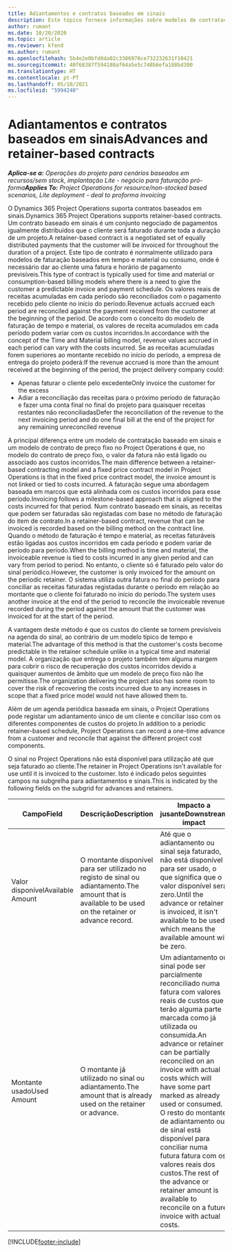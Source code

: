 ```yaml
---
title: Adiantamentos e contratos baseados em sinais
description: Este tópico fornece informações sobre modelos de contratação baseados em sinais e adiantamentos no Project Operations.
author: rumant
ms.date: 10/20/2020
ms.topic: article
ms.reviewer: kfend
ms.author: rumant
ms.openlocfilehash: 5b4e2e0bfd0da02c3386978ce732232631f10421
ms.sourcegitcommit: 40f68387f594180af64a5e5c748b6efa188bd300
ms.translationtype: HT
ms.contentlocale: pt-PT
ms.lasthandoff: 05/10/2021
ms.locfileid: "5994240"
---
```

# <a name="advances-and-retainer-based-contracts"></a><span data-ttu-id="1c1fe-103">Adiantamentos e contratos baseados em sinais</span><span class="sxs-lookup"><span data-stu-id="1c1fe-103">Advances and retainer-based contracts</span></span>


<span data-ttu-id="1c1fe-104">_**Aplica-se a:** Operações do projeto para cenários baseados em recursos/sem stock, implantação Lite - negócio para faturação pró-forma_</span><span class="sxs-lookup"><span data-stu-id="1c1fe-104">_**Applies To:** Project Operations for resource/non-stocked based scenarios, Lite deployment - deal to proforma invoicing_</span></span>

<span data-ttu-id="1c1fe-105">O Dynamics 365 Project Operations suporta contratos baseados em sinais.</span><span class="sxs-lookup"><span data-stu-id="1c1fe-105">Dynamics 365 Project Operations supports retainer-based contracts.</span></span> <span data-ttu-id="1c1fe-106">Um contrato baseado em sinais é um conjunto negociado de pagamentos igualmente distribuídos que o cliente será faturado durante toda a duração de um projeto.</span><span class="sxs-lookup"><span data-stu-id="1c1fe-106">A retainer-based contract is a negotiated set of equally distributed payments that the customer will be invoiced for throughout the duration of a project.</span></span> <span data-ttu-id="1c1fe-107">Este tipo de contrato é normalmente utilizado para modelos de faturação baseados em tempo e material ou consumo, onde é necessário dar ao cliente uma fatura e horário de pagamento previsíveis.</span><span class="sxs-lookup"><span data-stu-id="1c1fe-107">This type of contract is typically used for time and material or consumption-based billing models where there is a need to give the customer a predictable invoice and payment schedule.</span></span> <span data-ttu-id="1c1fe-108">Os valores reais de receitas acumuladas em cada período são reconciliados com o pagamento recebido pelo cliente no início do período.</span><span class="sxs-lookup"><span data-stu-id="1c1fe-108">Revenue actuals accrued each period are reconciled against the payment received from the customer at the beginning of the period.</span></span> <span data-ttu-id="1c1fe-109">De acordo com o conceito do modelo de faturação de tempo e material, os valores de receita acumulados em cada período podem variar com os custos incorridos.</span><span class="sxs-lookup"><span data-stu-id="1c1fe-109">In accordance with the concept of the Time and Material billing model, revenue values accrued in each period can vary with the costs incurred.</span></span> <span data-ttu-id="1c1fe-110">Se as receitas acumuladas forem superiores ao montante recebido no início do período, a empresa de entrega do projeto poderá:</span><span class="sxs-lookup"><span data-stu-id="1c1fe-110">If the revenue accrued is more than the amount received at the beginning of the period, the project delivery company could:</span></span>

- <span data-ttu-id="1c1fe-111">Apenas faturar o cliente pelo excedente</span><span class="sxs-lookup"><span data-stu-id="1c1fe-111">Only invoice the customer for the excess</span></span> 
- <span data-ttu-id="1c1fe-112">Adiar a reconciliação das receitas para o próximo período de faturação e fazer uma conta final no final do projeto para quaisquer receitas restantes não reconciliadas</span><span class="sxs-lookup"><span data-stu-id="1c1fe-112">Defer the reconciliation of the revenue to the next invoicing period and do one final bill at the end of the project for any remaining unreconciled revenue</span></span>

<span data-ttu-id="1c1fe-113">A principal diferença entre um modelo de contratação baseado em sinais e um modelo de contrato de preço fixo no Project Operations é que, no modelo do contrato de preço fixo, o valor da fatura não está ligado ou associado aos custos incorridos.</span><span class="sxs-lookup"><span data-stu-id="1c1fe-113">The main difference between a retainer-based contracting model and a fixed price contract model in Project Operations is that in the fixed price contract model, the invoice amount is not linked or tied to costs incurred.</span></span> <span data-ttu-id="1c1fe-114">A faturação segue uma abordagem baseada em marcos que está alinhada com os custos incorridos para esse período.</span><span class="sxs-lookup"><span data-stu-id="1c1fe-114">Invoicing follows a milestone-based approach that is aligned to the costs incurred for that period.</span></span> <span data-ttu-id="1c1fe-115">Num contrato baseado em sinais, as receitas que podem ser faturadas são registadas com base no método de faturação do item de contrato.</span><span class="sxs-lookup"><span data-stu-id="1c1fe-115">In a retainer-based contract, revenue that can be invoiced is recorded based on the billing method on the contract line.</span></span> <span data-ttu-id="1c1fe-116">Quando o método de faturação é tempo e material, as receitas faturáveis estão ligadas aos custos incorridos em cada período e podem variar de período para período.</span><span class="sxs-lookup"><span data-stu-id="1c1fe-116">When the billing method is time and material, the invoiceable revenue is tied to costs incurred in any given period and can vary from period to period.</span></span> <span data-ttu-id="1c1fe-117">No entanto, o cliente só é faturado pelo valor do sinal periódico.</span><span class="sxs-lookup"><span data-stu-id="1c1fe-117">However, the customer is only invoiced for the amount on the periodic retainer.</span></span> <span data-ttu-id="1c1fe-118">O sistema utiliza outra fatura no final do período para conciliar as receitas faturadas registadas durante o período em relação ao montante que o cliente foi faturado no início do período.</span><span class="sxs-lookup"><span data-stu-id="1c1fe-118">The system uses another invoice at the end of the period to reconcile the invoiceable revenue recorded during the period against the amount that the customer was invoiced for at the start of the period.</span></span>

<span data-ttu-id="1c1fe-119">A vantagem deste método é que os custos do cliente se tornem previsíveis na agenda do sinal, ao contrário de um modelo típico de tempo e material.</span><span class="sxs-lookup"><span data-stu-id="1c1fe-119">The advantage of this method is that the customer's costs become predictable in the retainer schedule unlike in a typical time and material model.</span></span> <span data-ttu-id="1c1fe-120">A organização que entrega o projeto também tem alguma margem para cobrir o risco de recuperação dos custos incorridos devido a quaisquer aumentos de âmbito que um modelo de preço fixo não lhe permitisse.</span><span class="sxs-lookup"><span data-stu-id="1c1fe-120">The organization delivering the project also has some room to cover the risk of recovering the costs incurred due to any increases in scope that a fixed price model would not have allowed them to.</span></span>

<span data-ttu-id="1c1fe-121">Além de um agenda periódica baseada em sinais, o Project Operations pode registar um adiantamento único de um cliente e conciliar isso com os diferentes componentes de custos do projeto.</span><span class="sxs-lookup"><span data-stu-id="1c1fe-121">In addition to a periodic retainer-based schedule, Project Operations can record a one-time advance from a customer and reconcile that against the different project cost components.</span></span>

<span data-ttu-id="1c1fe-122">O sinal no Project Operations não está disponível para utilização até que seja faturado ao cliente.</span><span class="sxs-lookup"><span data-stu-id="1c1fe-122">The retainer in Project Operations isn't available for use until it is invoiced to the customer.</span></span> <span data-ttu-id="1c1fe-123">Isto é indicado pelos seguintes campos na subgrelha para adiantamentos e sinais.</span><span class="sxs-lookup"><span data-stu-id="1c1fe-123">This is indicated by the following fields on the subgrid for advances and retainers.</span></span>

| <span data-ttu-id="1c1fe-124">Campo</span><span class="sxs-lookup"><span data-stu-id="1c1fe-124">Field</span></span> | <span data-ttu-id="1c1fe-125">Descrição</span><span class="sxs-lookup"><span data-stu-id="1c1fe-125">Description</span></span> | <span data-ttu-id="1c1fe-126">Impacto a jusante</span><span class="sxs-lookup"><span data-stu-id="1c1fe-126">Downstream impact</span></span> |
| --- | --- | --- |
| <span data-ttu-id="1c1fe-127">Valor disponível</span><span class="sxs-lookup"><span data-stu-id="1c1fe-127">Available Amount</span></span> | <span data-ttu-id="1c1fe-128">O montante disponível para ser utilizado no registo de sinal ou adiantamento.</span><span class="sxs-lookup"><span data-stu-id="1c1fe-128">The amount that is available to be used on the retainer or advance record.</span></span> | <span data-ttu-id="1c1fe-129">Até que o adiantamento ou sinal seja faturado, não está disponível para ser usado, o que significa que o valor disponível será zero.</span><span class="sxs-lookup"><span data-stu-id="1c1fe-129">Until the advance or retainer is invoiced, it isn't available to be used which means the available amount will be zero.</span></span> |
| <span data-ttu-id="1c1fe-130">Montante usado</span><span class="sxs-lookup"><span data-stu-id="1c1fe-130">Used Amount</span></span> | <span data-ttu-id="1c1fe-131">O montante já utilizado no sinal ou adiantamento.</span><span class="sxs-lookup"><span data-stu-id="1c1fe-131">The amount that is already used on the retainer or advance.</span></span> | <span data-ttu-id="1c1fe-132">Um adiantamento ou sinal pode ser parcialmente reconciliado numa fatura com valores reais de custos que terão alguma parte marcada como já utilizada ou consumida.</span><span class="sxs-lookup"><span data-stu-id="1c1fe-132">An advance or retainer can be partially reconciled on an invoice with actual costs which will have some part marked as already used or consumed.</span></span> <span data-ttu-id="1c1fe-133">O resto do montante de adiantamento ou de sinal está disponível para conciliar numa futura fatura com os valores reais dos custos.</span><span class="sxs-lookup"><span data-stu-id="1c1fe-133">The rest of the advance or retainer amount is available to reconcile on a future invoice with actual costs.</span></span> |


[!INCLUDE[footer-include](../../includes/footer-banner.md)]